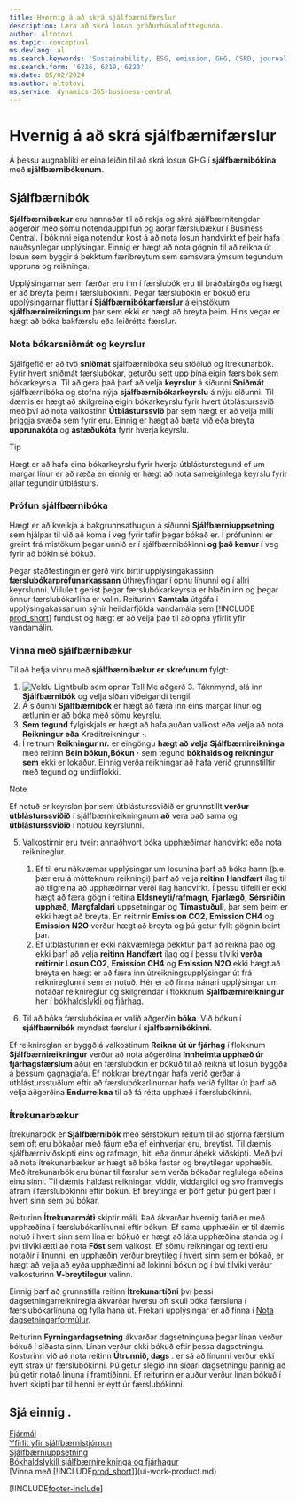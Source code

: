 ```yaml
---
title: Hvernig á að skrá sjálfbærnifærslur
description: Læra að skrá losun gróðurhúsalofttegunda.
author: altotovi
ms.topic: conceptual
ms.devlang: al
ms.search.keywords: 'Sustainability, ESG, emission, GHG, CSRD, journal'
ms.search.form: '6216, 6219, 6220'
ms.date: 05/02/2024
ms.author: altotovi
ms.service: dynamics-365-business-central
---
```


# Hvernig á að skrá sjálfbærnifærslur  

Á þessu augnabliki er eina leiðin til að skrá losun GHG í **sjálfbærnibókina** með **sjálfbærnibókunum**.   

## Sjálfbærnibók  

**Sjálfbærnibækur** eru hannaðar til að rekja og skrá sjálfbærnitengdar aðgerðir með sömu notendaupplifun og aðrar færslubækur í Business Central. Í bókinni eiga notendur kost á að nota losun handvirkt ef þeir hafa nauðsynlegar upplýsingar. Einnig er hægt að nota gögnin til að reikna út losun sem byggir á þekktum færibreytum sem samsvara ýmsum tegundum uppruna og reikninga. 

Upplýsingarnar sem færðar eru inn í færslubók eru til bráðabirgða og hægt er að breyta þeim í færslubókinni. Þegar færslubókin er bókuð eru upplýsingarnar fluttar **í Sjálfbærnibókarfærslur** á einstökum **sjálfbærnireikningum** þar sem ekki er hægt að breyta þeim. Hins vegar er hægt að bóka bakfærslu eða leiðrétta færslur.  

### Nota bókarsniðmát og keyrslur 

Sjálfgefið er að tvö **sniðmát** sjálfbærnibóka séu stöðluð og ítrekunarbók. Fyrir hvert sniðmát færslubókar, geturðu sett upp þína eigin færslbók sem bókarkeyrsla. Til að gera það þarf að velja **keyrslur** á síðunni **Sniðmát** sjálfbærnibóka og stofna nýja **sjálfbærnibókarkeyrslu** á nýju síðunni. Til dæmis er hægt að skilgreina eigin bókarkeyrslu fyrir hvert útblásturssvið með því að nota valkostinn **Útblásturssvið** þar sem hægt er að velja milli þriggja svæða sem fyrir eru. Einnig er hægt að bæta við eða breyta **upprunakóta** og **ástæðukóta** fyrir hverja keyrslu. 

>[!TIP]
>Hægt er að hafa eina bókarkeyrslu fyrir hverja útblásturstegund ef um margar línur er að ræða en einnig er hægt að nota sameiginlega keyrslu fyrir allar tegundir útblásturs.   

### Prófun sjálfbærnibóka 

Hægt er að kveikja á bakgrunnsathugun á síðunni **Sjálfbærniuppsetning** sem hjálpar til við að koma í veg fyrir tafir þegar bókað er. Í prófuninni er greint frá mistökum þegar unnið er í sjálfbærnibókinni **og það kemur í** veg fyrir að bókin sé bókuð.  

Þegar staðfestingin er gerð virk birtir upplýsingakassinn **færslubókarprófunarkassann** úthreyfingar í opnu línunni og í allri keyrslunni. Villuleit gerist þegar færslubókarkeyrsla er hlaðin inn og þegar önnur færslubókarlína er valin. Reiturinn **Samtala** útgáfa í upplýsingakassanum sýnir heildarfjölda vandamála sem [!INCLUDE [prod_short](includes/prod_short.md)] fundust og hægt er að velja það til að opna yfirlit yfir vandamálin. 

### Vinna með sjálfbærnibækur 

Til að hefja vinnu með **sjálfbærnibækur er skrefunum** fylgt:   

1.  ![Veldu Lightbulb sem opnar Tell Me aðgerð 3.](media/ui-search/search_small.png "Segðu mér hvað þú vilt gera") Táknmynd, slá inn **Sjálfbærnibók** og velja síðan viðeigandi tengil. 
2. Á síðunni **Sjálfbærnibók** er hægt að færa inn eins margar línur og ætlunin er að bóka með sömu keyrslu.  
3.  **Sem tegund** fylgiskjals er hægt að hafa auðan valkost eða velja að nota **Reikningur eða** Kreditreikningur **·**.  
4. Í reitnum **Reikningur nr.** er eingöngu **hægt að velja Sjálfbærnireikninga** með reitinn **Bein bókun,Bókun**  **·**  sem tegund **bókhalds og reikningur sem** ekki er lokaður. Einnig verða reikningar að hafa verið grunnstilltir með tegund og undirflokki.  

>[!NOTE]
>Ef notuð er keyrslan þar sem útblásturssviðið er grunnstillt **verður útblásturssviðið** í sjálfbærnireikningnum **að** vera það sama og **útblásturssviðið** í notuðu keyrslunni.  

5. Valkostirnir eru tveir: annaðhvort bóka upphæðirnar handvirkt eða nota reiknireglur.   

    1. Ef til eru nákvæmar upplýsingar um losunina þarf að bóka hann (þ.e. þær eru á mótteknum reikningi) þarf að velja **reitinn Handfært** ílag til að tilgreina að upphæðirnar verði ílag handvirkt. Í þessu tilfelli er ekki hægt að færa gögn í reitina **Eldsneyti/rafmagn**, **Fjarlægð**, **Sérsniðin upphæð**, **Margfaldari** uppsetningar og **Tímastuðull**, þar sem þeim er ekki hægt að breyta. En reitirnir **Emission CO2**, **Emission CH4** og **Emission N2O** verður hægt að breyta og þú getur fyllt gögnin beint þar. 
    2. Ef útblásturinn er ekki nákvæmlega þekktur þarf að reikna það og ekki þarf að velja **reitinn Handfært** ílag og í þessu tilviki **verða reitirnir Losun CO2**, **Emission CH4** og **Emission N2O** ekki hægt að breyta en hægt er að færa inn útreikningsupplýsingar út frá reiknireglunni sem er notuð. Hér er að finna nánari upplýsingar um notaðar reiknireglur og skilgreindar í flokknum **Sjálfbærnireikningur** hér í [bókhaldslykli og fjárhag](finance-sustainability-accounts-ledger.md#account-categories).
    
7. Til að bóka færslubókina er valið aðgerðin **bóka**. Við bókun í **sjálfbærnibók** myndast færslur í **sjálfbærnibókinni**. 

Ef reiknireglan er byggð á valkostinum **Reikna út úr fjárhag** í flokknum **Sjálfbærnireikningur** verður að nota aðgerðina **Innheimta upphæð úr fjárhagsfærslum** áður en færslubókin er bókuð til að reikna út losun byggða á þessum gagnagjafa. Ef nokkrar breytingar hafa verið gerðar á útblástursstuðlum eftir að færslubókarlínurnar hafa verið fylltar út þarf að velja aðgerðina **Endurreikna** til að fá rétta upphæð í færslubókinni.  

### Ítrekunarbækur 

Ítrekunarbók er **Sjálfbærnibók** með sérstökum reitum til að stjórna færslum sem oft eru bókaðar með fáum eða ef einhverjar eru, breytist. Til dæmis sjálfbærniviðskipti eins og rafmagn, hiti eða önnur áþekk viðskipti. Með því að nota ítrekunarbækur er hægt að bóka fastar og breytilegar upphæðir. Með ítrekunarbók eru búnar til færslur sem verða bókaðar reglulega aðeins einu sinni. Til dæmis haldast reikningar, víddir, víddargildi og svo framvegis áfram í færslubókinni eftir bókun. Ef breytinga er þörf getur þú gert þær í hvert sinn sem þú bókar. 

Reiturinn **Ítrekunarmáti** skiptir máli. Það ákvarðar hvernig farið er með upphæðina í færslubókarlínunni eftir bókun. Ef sama upphæðin er til dæmis notuð í hvert sinn sem lína er bókuð er hægt að láta upphæðina standa og í því tilviki ætti að nota **Föst** sem valkost. Ef sömu reikningar og texti eru notaðir í línunni, en upphæðin verður breytileg í hvert sinn sem er bókað, er hægt að velja að eyða upphæðinni að lokinni bókun og í því tilviki verður valkosturinn **V-breytilegur** valinn. 

Einnig þarf að grunnstilla reitinn **Ítrekunartíðni** því þessi dagsetningarreikniregla ákvarðar hversu oft skuli bóka færsluna í færslubókarlínuna og fylla hana út. Frekari upplýsingar er að finna í [Nota dagsetningarformúlur](ui-enter-date-ranges.md#use-date-formulas).  

Reiturinn **Fyrningardagsetning** ákvarðar dagsetninguna þegar línan verður bókuð í síðasta sinn. Línan verður ekki bókuð eftir þessa dagsetningu. Kosturinn við að nota reitinn **Útrunnið, dags** . er sá að línunni verður ekki eytt strax úr færslubókinni. Þú getur slegið inn síðari dagsetningu þannig að þú getir notað línuna í framtíðinni. Ef reiturinn er auður verður línan bókuð í hvert skipti þar til henni er eytt úr færslubókinni.  

## Sjá einnig .  
[Fjármál](finance.md)    
[Yfirlit yfir sjálfbærnistjórnun](finance-manage-sustainability.md)   
[Sjálfbærniuppsetning](finance-sustainability-setup.md)   
[Bókhaldslykill sjálfbærnireikninga og fjárhagur](finance-sustainability-accounts-ledger.md)   
[Vinna með [!INCLUDE[prod_short](includes/prod_short.md)]](ui-work-product.md)   

[!INCLUDE[footer-include](includes/footer-banner.md)]
